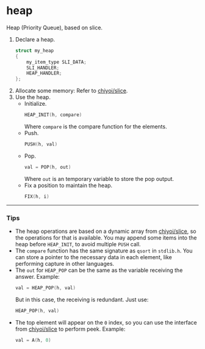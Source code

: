 # heap
Heap (Priority Queue), based on slice.
1. Declare a heap.
    ```c
    struct my_heap
    {
        my_item_type SLI_DATA;
        SLI_HANDLER;
        HEAP_HANDLER;
    };
2. Allocate some memory: Refer to [chiyoi/slice](https://github.com/chiyoi/slice).
3. Use the heap.
    - Initialize.
        ```c
        HEAP_INIT(h, compare)
        ```
        Where `compare` is the compare function for the elements.
    - Push.
        ```c
        PUSH(h, val)
        ```
    - Pop.
        ```c
        val = POP(h, out)
        ```
        Where `out` is an temporary variable to store the pop output.
    - Fix a position to maintain the heap.
        ```c
        FIX(h, i)
        ```

---

### Tips
- The heap operations are based on a dynamic array from [chiyoi/slice](https://github.com/chiyoi/slice), so the operations for that is available. You may append some items into the heap before `HEAP_INIT`, to avoid multiple `PUSH` call.
- The `compare` function has the same signature as `qsort` in `stdlib.h`. You can store a pointer to the necessary data in each element, like performing capture in other languages.
- The `out` for `HEAP_POP` can be the same as the variable receiving the answer. Example:
    ```c
    val = HEAP_POP(h, val)
    ```
    But in this case, the receiving is redundant. Just use:
    ```c
    HEAP_POP(h, val)
    ```
- The top element will appear on the `0` index, so you can use the interface from [chiyoi/slice](https://github.com/chiyoi/slice) to perform peek. Example:
    ```c
    val = A(h, 0)
    ```
